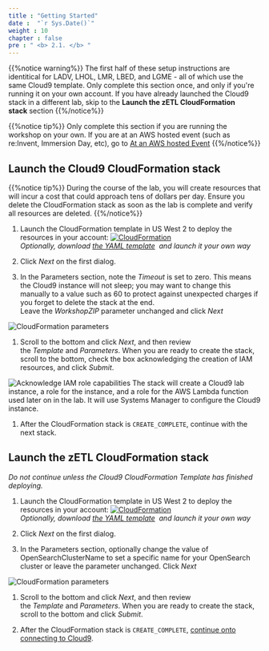 ```yaml
---
title : "Getting Started"
date :  "`r Sys.Date()`" 
weight : 10
chapter : false
pre : " <b> 2.1. </b> "
---
```



{{%notice warning%}}
The first half of these setup instructions are identitical for LADV, LHOL, LMR, LBED, and LGME - all of which use the same Cloud9 template. Only complete this section once, and only if you're running it on your own account. If you have already launched the Cloud9 stack in a different lab, skip to the **Launch the zETL CloudFormation stack** section
{{%/notice%}}

{{%notice tip%}}
Only complete this section if you are running the workshop on your own. If you are at an AWS hosted event (such as re:Invent, Immersion Day, etc), go to [At an AWS hosted Event](https://catalog.workshops.aws/dynamodb-labs/en-US/dynamodb-opensearch-zetl/setup/aws-ws-event)
{{%/notice%}}

## Launch the Cloud9 CloudFormation stack

{{%notice tip%}}
During the course of the lab, you will create resources that will incur a cost that could approach tens of dollars per day. Ensure you delete the CloudFormation stack as soon as the lab is complete and verify all resources are deleted.
{{%/notice%}}


1. Launch the CloudFormation template in US West 2 to deploy the resources in your account: [![CloudFormation](https://static.us-east-1.prod.workshops.aws/public/c768eb2c-360b-491e-8422-bfd253e11581/static/images/cloudformation-launch-stack.png)](https://console.aws.amazon.com/cloudformation/home?region=us-west-2#/stacks/new?stackName=DynamoDBID&templateURL=https://s3.amazonaws.com/amazon-dynamodb-labs.com/assets/C9.yaml)  
    _Optionally, download [the YAML template](https://s3.amazonaws.com/amazon-dynamodb-labs.com/assets/C9.yaml)  and launch it your own way_
    
2. Click _Next_ on the first dialog.
    
3. In the Parameters section, note the _Timeout_ is set to zero. This means the Cloud9 instance will not sleep; you may want to change this manually to a value such as 60 to protect against unexpected charges if you forget to delete the stack at the end.  
    Leave the _WorkshopZIP_ parameter unchanged and click _Next_
    

![CloudFormation parameters](https://static.us-east-1.prod.workshops.aws/public/c768eb2c-360b-491e-8422-bfd253e11581/static/images/awsconsole1.png)

1. Scroll to the bottom and click _Next_, and then review the _Template_ and _Parameters_. When you are ready to create the stack, scroll to the bottom, check the box acknowledging the creation of IAM resources, and click _Submit_.

![Acknowledge IAM role capabilities](https://static.us-east-1.prod.workshops.aws/public/c768eb2c-360b-491e-8422-bfd253e11581/static/images/awsconsole2.png) The stack will create a Cloud9 lab instance, a role for the instance, and a role for the AWS Lambda function used later on in the lab. It will use Systems Manager to configure the Cloud9 instance.

1. After the CloudFormation stack is `CREATE_COMPLETE`, continue with the next stack.

## Launch the zETL CloudFormation stack

_Do not continue unless the Cloud9 CloudFormation Template has finished deploying._

1. Launch the CloudFormation template in US West 2 to deploy the resources in your account: [![CloudFormation](https://static.us-east-1.prod.workshops.aws/public/c768eb2c-360b-491e-8422-bfd253e11581/static/images/cloudformation-launch-stack.png)](https://console.aws.amazon.com/cloudformation/home?region=us-west-2#/stacks/new?stackName=DynamoDBzETL&templateURL=https://s3.amazonaws.com/amazon-dynamodb-labs.com/assets/dynamodb-opensearch-setup.yaml)  
    _Optionally, download [the YAML template](https://s3.amazonaws.com/amazon-dynamodb-labs.com/assets/dynamodb-opensearch-setup.yaml)  and launch it your own way_
    
2. Click _Next_ on the first dialog.
    
3. In the Parameters section, optionally change the value of OpenSearchClusterName to set a specific name for your OpenSearch cluster or leave the parameter unchanged. Click _Next_
    

![CloudFormation parameters](https://static.us-east-1.prod.workshops.aws/public/c768eb2c-360b-491e-8422-bfd253e11581/static/images/zetl-cfn-console1.png)

1. Scroll to the bottom and click _Next_, and then review the _Template_ and _Parameters_. When you are ready to create the stack, scroll to the bottom and click _Submit_.
    
2. After the CloudFormation stack is `CREATE_COMPLETE`, [continue onto connecting to Cloud9](https://catalog.workshops.aws/dynamodb-labs/en-US/dynamodb-opensearch-zetl/setup/Step1).